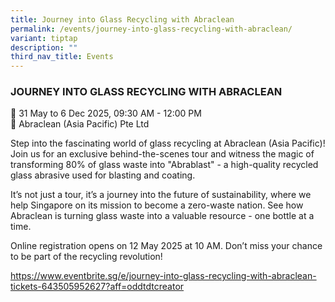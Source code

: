 ```yaml
---
title: Journey into Glass Recycling with Abraclean
permalink: /events/journey-into-glass-recycling-with-abraclean/
variant: tiptap
description: ""
third_nav_title: Events
---
```

<h3>JOURNEY INTO GLASS RECYCLING WITH ABRACLEAN</h3>
<p>📆 31 May to 6 Dec 2025, 09:30 AM - 12:00 PM
<br>📍 Abraclean (Asia Pacific) Pte Ltd</p>
<p>Step into the fascinating world of glass recycling at Abraclean (Asia
Pacific)! Join us for an exclusive behind-the-scenes tour and witness the
magic of transforming 80% of glass waste into "Abrablast" - a high-quality
recycled glass abrasive used for blasting and coating.</p>
<p>It’s not just a tour, it’s a journey into the future of sustainability,
where we help Singapore on its mission to become a zero-waste nation. See
how Abraclean is turning glass waste into a valuable resource - one bottle
at a time.</p>
<p>Online registration opens on 12 May 2025 at 10 AM. Don’t miss your chance
to be part of the recycling revolution!</p>
<p><a href="https://www.eventbrite.sg/e/journey-into-glass-recycling-with-abraclean-tickets-643505952627" rel="noopener noreferrer nofollow" target="_blank">https://www.eventbrite.sg/e/journey-into-glass-recycling-with-abraclean-tickets-643505952627?aff=oddtdtcreator  </a>
</p>
<p></p>